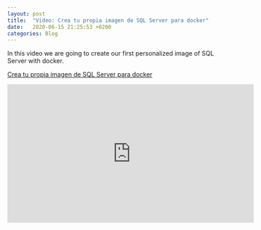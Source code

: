 ```yaml
---
layout: post
title:  "Video: Crea tu propia imagen de SQL Server para docker"
date:   2020-06-15 21:25:53 +0200
categories: Blog
---
```


In this video we are going to create our first personalized image of SQL Server with docker.

[Crea tu propia imagen de SQL Server para docker](https://youtu.be/9M6Ewpcfw9I)

<iframe width="560" height="315" src="https://www.youtube.com/embed/9M6Ewpcfw9I" frameborder="0" allow="accelerometer; autoplay; encrypted-media; gyroscope; picture-in-picture" allowfullscreen></iframe>

<script src="https://apis.google.com/js/platform.js"></script>
<div class="g-ytsubscribe" data-channelid="UCYboHnN6tvFfHqPWZWY82AQ" data-layout="default" data-count="default"></div>


